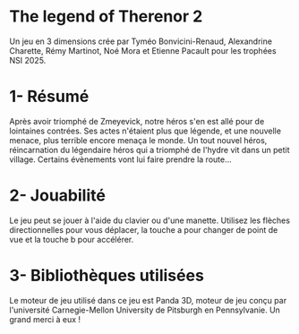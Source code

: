 # The legend of Therenor 2
Un jeu en 3 dimensions crée par Tyméo Bonvicini-Renaud, Alexandrine Charette, Rémy Martinot, Noé Mora et Etienne Pacault pour les trophées NSI 2025.
# 1- Résumé
Après avoir triomphé de Zmeyevick, notre héros s'en est allé pour de lointaines contrées.
Ses actes n'étaient plus que légende, et une nouvelle menace, plus terrible encore menaça le monde.
Un tout nouvel héros, réincarnation du légendaire héros qui a triomphé de l'hydre vit dans un petit village.
Certains évènements vont lui faire prendre la route...
# 2- Jouabilité
Le jeu peut se jouer à l'aide du clavier ou d'une manette.
Utilisez les flèches directionnelles pour vous déplacer, la touche a pour changer de point de vue et la touche b pour accélérer.
# 3- Bibliothèques utilisées
Le moteur de jeu utilisé dans ce jeu est Panda 3D, moteur de jeu conçu par l'université Carnegie-Mellon University de Pitsburgh en Pennsylvanie.
Un grand merci à eux !
